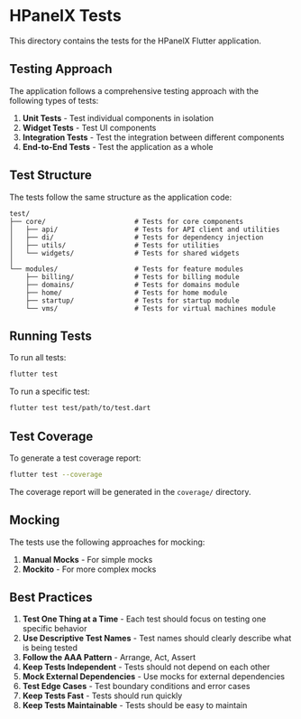 # HPanelX Tests

This directory contains the tests for the HPanelX Flutter application.

## Testing Approach

The application follows a comprehensive testing approach with the following types of tests:

1. **Unit Tests** - Test individual components in isolation
2. **Widget Tests** - Test UI components
3. **Integration Tests** - Test the integration between different components
4. **End-to-End Tests** - Test the application as a whole

## Test Structure

The tests follow the same structure as the application code:

```
test/
├── core/                      # Tests for core components
│   ├── api/                   # Tests for API client and utilities
│   ├── di/                    # Tests for dependency injection
│   ├── utils/                 # Tests for utilities
│   └── widgets/               # Tests for shared widgets
│
└── modules/                   # Tests for feature modules
    ├── billing/               # Tests for billing module
    ├── domains/               # Tests for domains module
    ├── home/                  # Tests for home module
    ├── startup/               # Tests for startup module
    └── vms/                   # Tests for virtual machines module
```

## Running Tests

To run all tests:

```bash
flutter test
```

To run a specific test:

```bash
flutter test test/path/to/test.dart
```

## Test Coverage

To generate a test coverage report:

```bash
flutter test --coverage
```

The coverage report will be generated in the `coverage/` directory.

## Mocking

The tests use the following approaches for mocking:

1. **Manual Mocks** - For simple mocks
2. **Mockito** - For more complex mocks

## Best Practices

1. **Test One Thing at a Time** - Each test should focus on testing one specific behavior
2. **Use Descriptive Test Names** - Test names should clearly describe what is being tested
3. **Follow the AAA Pattern** - Arrange, Act, Assert
4. **Keep Tests Independent** - Tests should not depend on each other
5. **Mock External Dependencies** - Use mocks for external dependencies
6. **Test Edge Cases** - Test boundary conditions and error cases
7. **Keep Tests Fast** - Tests should run quickly
8. **Keep Tests Maintainable** - Tests should be easy to maintain 